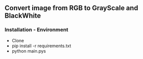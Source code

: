 ## Convert image from RGB to GrayScale and BlackWhite
### Installation - Environment
- Clone
- pip install -r requirements.txt
- python main.pys